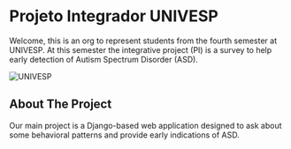 # Projeto Integrador UNIVESP

Welcome, this is an org to represent students from the fourth semester at UNIVESP. At this semester the integrative project (PI) is a survey to help early detection of Autism Spectrum Disorder (ASD).

![UNIVESP](https://www2.itanhaem.sp.gov.br/wp-content/uploads/2021/05/Univesp.jpg)

## About The Project

Our main project is a Django-based web application designed to ask about some behavioral patterns and provide early indications of ASD.


